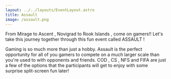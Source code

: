 ```yaml
---
layout: ../../layouts/EventLayout.astro
title: Assault
image: /assault.png
---
```


From Mirage to Ascent , Novigrad to Rook Islands , come on gamers!! Let's take this journey together through this fun event called ASSAULT !

Gaming is so much more than just a hobby. Assault is the perfect opportunity for all of you gamers to compete on a much larger scale than you're used to with opponents and friends. COD , CS , NFS and FIFA are just a few of the options that the participants will get to enjoy with some surprise split-screen fun later!
